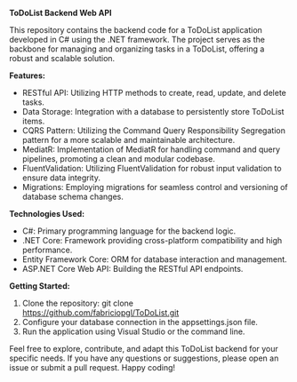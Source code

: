 **ToDoList Backend Web API**

This repository contains the backend code for a ToDoList application developed in C# using the .NET framework. The project serves as the backbone for managing and organizing tasks in a ToDoList, offering a robust and scalable solution.

**Features:**

* RESTful API: Utilizing HTTP methods to create, read, update, and delete tasks.
* Data Storage: Integration with a database to persistently store ToDoList items.
* CQRS Pattern: Utilizing the Command Query Responsibility Segregation pattern for a more scalable and maintainable architecture.
* MediatR: Implementation of MediatR for handling command and query pipelines, promoting a clean and modular codebase.
* FluentValidation: Utilizing FluentValidation for robust input validation to ensure data integrity.
* Migrations: Employing migrations for seamless control and versioning of database schema changes.
  
**Technologies Used:**

* C#: Primary programming language for the backend logic.
* .NET Core: Framework providing cross-platform compatibility and high performance.
* Entity Framework Core: ORM for database interaction and management.
* ASP.NET Core Web API: Building the RESTful API endpoints.
  
**Getting Started:**

1. Clone the repository: git clone https://github.com/fabriciopgl/ToDoList.git
2. Configure your database connection in the appsettings.json file.
3. Run the application using Visual Studio or the command line.

Feel free to explore, contribute, and adapt this ToDoList backend for your specific needs. If you have any questions or suggestions, please open an issue or submit a pull request. Happy coding!


